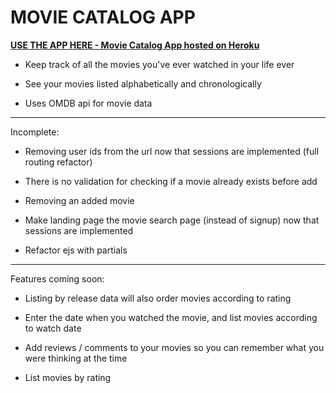 # MOVIE CATALOG APP

[**USE THE APP HERE - Movie Catalog App hosted on Heroku**](https://movie-catalog-app.herokuapp.com)

* Keep track of all the movies you've ever watched in your life ever

* See your movies listed alphabetically and chronologically

* Uses OMDB api for movie data

----
Incomplete:

- Removing user ids from the url now that sessions are implemented (full routing refactor)

- There is no validation for checking if a movie already exists before add

- Removing an added movie

- Make landing page the movie search page (instead of signup) now that sessions are implemented

- Refactor ejs with partials
----
Features coming soon:

* Listing by release data will also order movies according to rating

* Enter the date when you watched the movie, and list movies according to watch date

* Add reviews / comments to your movies so you can remember what you were thinking at the time

* List movies by rating
